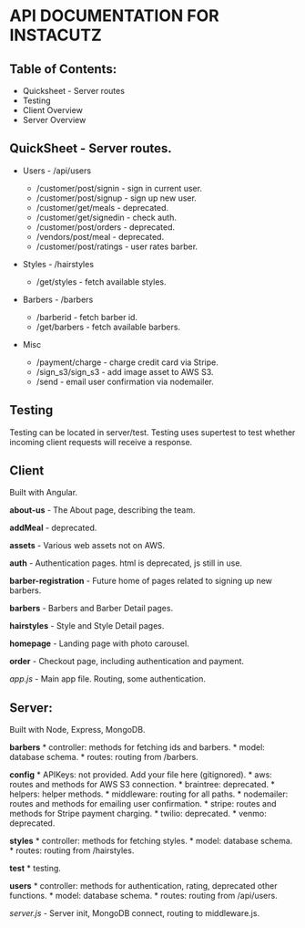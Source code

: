 # API DOCUMENTATION FOR INSTACUTZ

## Table of Contents:
* Quicksheet - Server routes
* Testing
* Client Overview
* Server Overview 


## QuickSheet - Server routes. 

* Users - /api/users
    - /customer/post/signin - sign in current user.
    - /customer/post/signup - sign up new user.
    - /customer/get/meals - deprecated.
    - /customer/get/signedin - check auth.
    - /customer/post/orders - deprecated.
    - /vendors/post/meal - deprecated.
    - /customer/post/ratings - user rates barber.

* Styles - /hairstyles
    - /get/styles - fetch available styles.

* Barbers - /barbers
    - /barberid - fetch barber id.
    - /get/barbers - fetch available barbers.

* Misc
    - /payment/charge - charge credit card via Stripe.
    - /sign_s3/sign_s3 - add image asset to AWS S3.
    - /send - email user confirmation via nodemailer.


## Testing

Testing can be located in server/test. Testing uses supertest to test whether incoming client requests will receive a response.


## Client

Built with Angular.

**about-us** - The About page, describing the team.

**addMeal** - deprecated.

**assets** - Various web assets not on AWS.

**auth** - Authentication pages. html is deprecated, js still in use.

**barber-registration** - Future home of pages related to signing up new barbers.

**barbers** - Barbers and Barber Detail pages.

**hairstyles** - Style and Style Detail pages.

**homepage** - Landing page with photo carousel.

**order** - Checkout page, including authentication and payment.

*app.js* - Main app file. Routing, some authentication.


## Server:

Built with Node, Express, MongoDB.

**barbers**
    * controller: methods for fetching ids and barbers.
    * model: database schema.
    * routes: routing from /barbers.

**config**
    * APIKeys: not provided. Add your file here (gitignored).
    * aws: routes and methods for AWS S3 connection.
    * braintree: deprecated.
    * helpers: helper methods.
    * middleware: routing for all paths.
    * nodemailer: routes and methods for emailing user confirmation.
    * stripe: routes and methods for Stripe payment charging.
    * twilio: deprecated.
    * venmo: deprecated.

**styles**
    * controller: methods for fetching styles.
    * model: database schema.
    * routes: routing from /hairstyles.

**test**
    * testing.

**users**
    * controller: methods for authentication, rating, deprecated other functions.
    * model: database schema.
    * routes: routing from /api/users.

*server.js* - Server init, MongoDB connect, routing to middleware.js.



